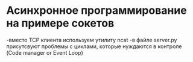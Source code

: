 # Асинхронное программирование на примере сокетов
-вместо TCP клиента используем утилиту ncat
-в файле server.py присутсвуют проблемы с циклами, которые нуждаются в контроле (Code manager or Event Loop)
